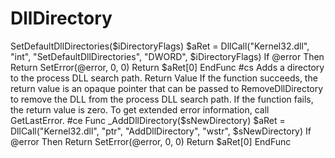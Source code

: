 # DllDirectory
SetDefaultDllDirectories($iDirectoryFlags)     $aRet = DllCall("Kernel32.dll", "int", "SetDefaultDllDirectories", "DWORD", $iDirectoryFlags)     If @error Then Return SetError(@error, 0, 0)     Return $aRet[0] EndFunc #cs Adds a directory to the process DLL search path. Return Value If the function succeeds, the return value is an opaque pointer that can be passed to RemoveDllDirectory to remove the DLL from the process DLL search path. If the function fails, the return value is zero. To get extended error information, call GetLastError. #ce Func _AddDllDirectory($sNewDirectory)     $aRet = DllCall("Kernel32.dll", "ptr", "AddDllDirectory", "wstr", $sNewDirectory)     If @error Then Return SetError(@error, 0, 0)     Return $aRet[0] EndFunc

